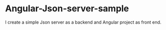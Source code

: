 # Angular-Json-server-sample

I create a simple Json server as a backend and Angular project as front end. 
